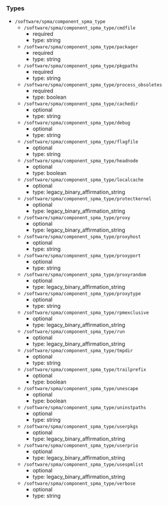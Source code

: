 ### Types

- `/software/spma/component_spma_type`
    - `/software/spma/component_spma_type/cmdfile`
        - required
        - type: string
    - `/software/spma/component_spma_type/packager`
        - required
        - type: string
    - `/software/spma/component_spma_type/pkgpaths`
        - required
        - type: string
    - `/software/spma/component_spma_type/process_obsoletes`
        - required
        - type: boolean
    - `/software/spma/component_spma_type/cachedir`
        - optional
        - type: string
    - `/software/spma/component_spma_type/debug`
        - optional
        - type: string
    - `/software/spma/component_spma_type/flagfile`
        - optional
        - type: string
    - `/software/spma/component_spma_type/headnode`
        - optional
        - type: boolean
    - `/software/spma/component_spma_type/localcache`
        - optional
        - type: legacy_binary_affirmation_string
    - `/software/spma/component_spma_type/protectkernel`
        - optional
        - type: legacy_binary_affirmation_string
    - `/software/spma/component_spma_type/proxy`
        - optional
        - type: legacy_binary_affirmation_string
    - `/software/spma/component_spma_type/proxyhost`
        - optional
        - type: string
    - `/software/spma/component_spma_type/proxyport`
        - optional
        - type: string
    - `/software/spma/component_spma_type/proxyrandom`
        - optional
        - type: legacy_binary_affirmation_string
    - `/software/spma/component_spma_type/proxytype`
        - optional
        - type: string
    - `/software/spma/component_spma_type/rpmexclusive`
        - optional
        - type: legacy_binary_affirmation_string
    - `/software/spma/component_spma_type/run`
        - optional
        - type: legacy_binary_affirmation_string
    - `/software/spma/component_spma_type/tmpdir`
        - optional
        - type: string
    - `/software/spma/component_spma_type/trailprefix`
        - optional
        - type: boolean
    - `/software/spma/component_spma_type/unescape`
        - optional
        - type: boolean
    - `/software/spma/component_spma_type/uninstpaths`
        - optional
        - type: string
    - `/software/spma/component_spma_type/userpkgs`
        - optional
        - type: legacy_binary_affirmation_string
    - `/software/spma/component_spma_type/userprio`
        - optional
        - type: legacy_binary_affirmation_string
    - `/software/spma/component_spma_type/usespmlist`
        - optional
        - type: legacy_binary_affirmation_string
    - `/software/spma/component_spma_type/verbose`
        - optional
        - type: string
